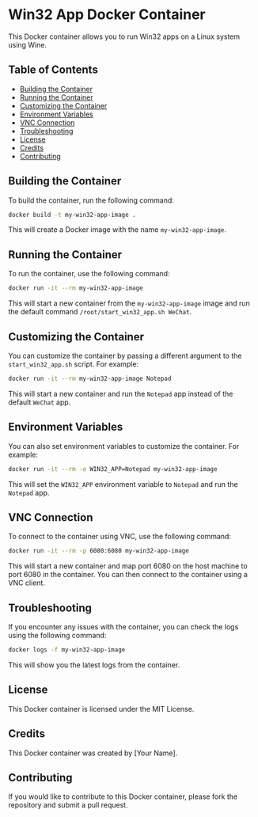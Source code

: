 # Win32 App Docker Container

This Docker container allows you to run Win32 apps on a Linux system using Wine.

## Table of Contents
- [Building the Container](#building-the-container)
- [Running the Container](#running-the-container)
- [Customizing the Container](#customizing-the-container)
- [Environment Variables](#environment-variables)
- [VNC Connection](#vnc-connection)
- [Troubleshooting](#troubleshooting)
- [License](#license)
- [Credits](#credits)
- [Contributing](#contributing)

## Building the Container

To build the container, run the following command:

```bash
docker build -t my-win32-app-image .
```

This will create a Docker image with the name `my-win32-app-image`.

## Running the Container

To run the container, use the following command:

```bash
docker run -it --rm my-win32-app-image
```

This will start a new container from the `my-win32-app-image` image and run the default command `/root/start_win32_app.sh WeChat`.

## Customizing the Container

You can customize the container by passing a different argument to the `start_win32_app.sh` script. For example:

```bash
docker run -it --rm my-win32-app-image Notepad
```

This will start a new container and run the `Notepad` app instead of the default `WeChat` app.

## Environment Variables

You can also set environment variables to customize the container. For example:

```bash
docker run -it --rm -e WIN32_APP=Notepad my-win32-app-image
```

This will set the `WIN32_APP` environment variable to `Notepad` and run the `Notepad` app.

## VNC Connection

To connect to the container using VNC, use the following command:

```bash
docker run -it --rm -p 6080:6080 my-win32-app-image
```

This will start a new container and map port 6080 on the host machine to port 6080 in the container. You can then connect to the container using a VNC client.

## Troubleshooting

If you encounter any issues with the container, you can check the logs using the following command:

```bash
docker logs -f my-win32-app-image
```

This will show you the latest logs from the container.

## License

This Docker container is licensed under the MIT License.

## Credits

This Docker container was created by [Your Name].

## Contributing

If you would like to contribute to this Docker container, please fork the repository and submit a pull request.
